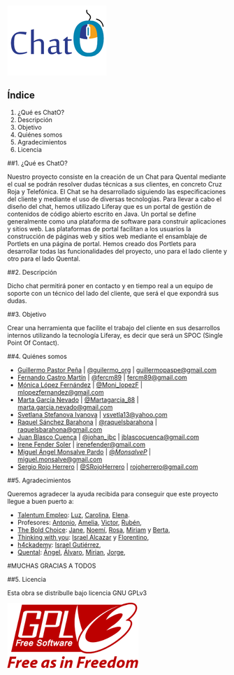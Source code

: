 ![GNU GPLv3](logoChatoPeque.png "GNU GPLv3")

## Índice
1. ¿Qué es ChatO?
2. Descripción
3. Objetivo
4. Quiénes somos
5. Agradecimientos
6. Licencia

##1. ¿Qué es ChatO?

Nuestro proyecto consiste en la creación de un Chat para Quental mediante el cual se podrán resolver dudas técnicas a sus clientes, en concreto Cruz Roja y Telefónica. El Chat se ha desarrollado siguiendo las especificaciones del cliente y mediante el uso de diversas tecnologías. 
Para llevar a cabo el diseño del chat, hemos utilizado Liferay que es un portal de gestión de contenidos de código abierto escrito en Java. Un portal se define generalmente como una plataforma de software para construir aplicaciones y sitios web. Las plataformas de portal facilitan a los usuarios la construcción de páginas web y sitios web mediante el ensamblaje de Portlets en una página de portal. 
Hemos creado dos Portlets para desarrollar todas las funcionalidades del proyecto, uno para el lado cliente y otro para el lado Quental.  


##2. Descripción

Dicho chat permitirá poner en contacto y en tiempo real a un equipo de soporte con un técnico del lado del cliente, que será el que expondrá sus dudas. 

##3. Objetivo

Crear una herramienta que facilite el trabajo del cliente en sus desarrollos internos utilizando la tecnología Liferay, es decir que será un SPOC (Single Point Of Contact).

##4. Quiénes somos

+ [Guillermo Pastor Peña](https://es.linkedin.com/in/guillermopastorpena "linkedin de Guillermo") | [@guilermo_org](https://twitter.com/guillermo_org) | <guillermopaspe@gmail.com>
+ [Fernando Castro Martín](https://es.linkedin.com/in/fernandocastromartin "linkedin de Fernando") | [@fercm89](https://twitter.com/fercm89) | <fercm89@gmail.com>  
+ [Mónica López Fernández](https://es.linkedin.com/in/mlopezfernandez "linkedin de Mónica") | [@Moni_lopezF](https://twitter.com/Moni_lopezF) | <mlopezfernandez@gmail.com>  
+ [Marta García Nevado](https://es.linkedin.com/in/martagarcianevado " linkedin de Marta") | [@Martagarcia_88](https://twitter.com/Martagarcia_88) | <marta.garcia.nevado@gmail.com>  
+ [Svetlana Stefanova Ivanova](https://es.linkedin.com/in/svetlana-stefanova-ivanova-a93713a8 "linkedin de Svetlana") | <vsvetla13@yahoo.com>  
+ [Raquel Sánchez Barahona](https://es.linkedin.com/in/raquelsanchezbarahona "linkedin de Raquel") | [@raquelsbarahona](https://twitter.com/raquelsbarahona) | <raquelsbarahona@gmail.com>  
+ [Juan Blasco Cuenca](https://es.linkedin.com/in/juanblascocuenca "linkedin de Juan") | [@johan_jbc](https://twitter.com/johan_jbc) | <jblascocuenca@gmail.com>  
+ [Irene Fender Soler](https://es.linkedin.com/in/irene-fender-soler-1551a614 "linkedinde Irene") | <irenefender@gmail.com>  
+ [Miguel Ángel Monsalve Pardo](https://es.linkedin.com/in/mimonsalve "linkedin de Miguel") | [@_MonsalveP_](https://twitter.com/_MonsalveP_) | <miguel.monsalve@gmail.com>  
+ [Sergio Rojo Herrero](https://es.linkedin.com/in/sergiorojoherrero "linkedin de Sergio") | [@SRojoHerrero](https://twitter.com/SRojoHerrero) | <rojoherrero@gmail.com>  


##5. Agradecimientos

Queremos agradecer la ayuda recibida para conseguir que este proyecto llegue a buen puerto a:
+ [Talentum Empleo](http://talentumempleo.com/ "Página WEb Talentum Empleo"): [Luz](https://twitter.com/LuzGarridoG ""), [Carolina](https://twitter.com/CarolinaRmontes ""), [Elena](https://twitter.com/elena_anderez "").
+ Profesores: [Antonio](https://twitter.com/AjmsMartin ""), [Amelia](https://es.linkedin.com/in/amelia-gonzález-lópez-548ba227 ""), [Victor](https://twitter.com/VictorHerrero1 ""), [Rubén](https://twitter.com/rubgomez ""),
+ [The Bold Choice](http://theboldchoice.com/): [Jane](https://twitter.com/JanedelTronco ""), [Noemí](https://twitter.com/_TIRURIRU_ ""), [Rosa](https://twitter.com/RosadelTronco ""), [Miriam](https://twitter.com/MiryGc "") y [Berta](https://twitter.com/BertaAlvarezC ""),
+ [Thinking with you](http://thinkingwithyou.com/): [Israel Alcazar](https://twitter.com/ialcazar "") y [Florentino](https://twitter.com/worldintino ""),
+ [h4ckademy](http://www.h4ckademy.com/): [Israel Gutiérrez](https://twitter.com/gootyfer ""),
+ [Quental](http://www.quental.com/): [Ángel](https://es.linkedin.com/in/ángel-gárgoles-rodríguez-85b46726 ""), [Álvaro](https://twitter.com/AButragueno ""), [Mirian](https://es.linkedin.com/in/mirian-arrabal-trigueros-3023166b ""), [Jorge](https://es.linkedin.com/in/jorge-rodriguez-de-lazaro-62698b40 ""),


#MUCHAS GRACIAS A TODOS

##5. Licencia

Esta obra se distribulle bajo licencia GNU GPLv3

![GNU GPLv3](gnugpl3.png "GNU GPLv3")





